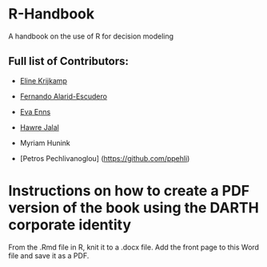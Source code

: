 # R-Handbook
A handbook on the use of R for decision modeling

## Full list of Contributors:

  * [Eline Krijkamp](https://github.com/krijkamp) 

  * [Fernando Alarid-Escudero](https://github.com/feralaes) 

  * [Eva Enns](https://github.com/evaenns)
  
  * [Hawre Jalal](https://github.com/hjalal)

  * Myriam Hunink 

  * [Petros Pechlivanoglou] (https://github.com/ppehli)

# Instructions on how to create a PDF version of the book using the DARTH corporate identity  
From the .Rmd file in R, knit it to a .docx file. Add the front page to this Word file and save it as a PDF. 
